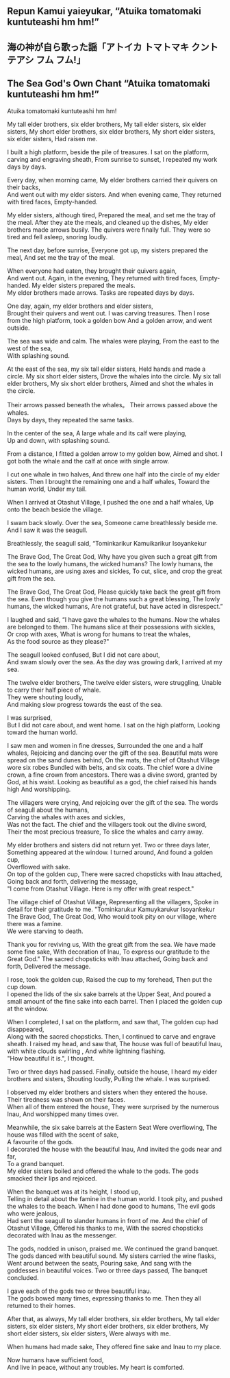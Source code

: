 ## Repun Kamui yaieyukar, “Atuika tomatomaki kuntuteashi hm hm!”   
## 海の神が自ら歌った謡「アトイカ トマトマキ クントテアシ フム フム!」  
## The Sea God's Own Chant “Atuika tomatomaki kuntuteashi hm hm!” 

Atuika tomatomaki kuntuteashi hm hm!

My tall elder brothers, six elder brothers, 
My tall elder sisters, six elder sisters,
My short elder brothers, six elder brothers, 
My short elder sisters, six elder sisters,
Had raisen me. 

I built a high platform, beside the pile of treasures.
I sat on the platform, carving and engraving sheath,
From sunrise to sunset, I repeated my work days by days.

Every day, when morning came, 
My elder brothers carried their quivers on their backs,  
And went out with my elder sisters. 
And when evening came, 
They returned with tired faces,
Empty-handed. 

My elder sisters, although tired, 
Prepared the meal, and set me the tray of the meal.
After they ate the meals, and cleaned up the dishes,
My elder brothers made arrows busily.
The quivers were finally full.
They were so tired and fell asleep, snoring loudly.

The next day, before sunrise,
Everyone got up, my sisters prepared the meal, 
And set me the tray of the meal.

When everyone had eaten, they brought their quivers again,  
And went out. 
Again, in the evening,
They returned with tired faces, 
Empty-handed.
My elder sisters prepared the meals.   
My elder brothers made arrows.
Tasks are repeated days by days.

One day, again, my elder brothers and elder sisters,  
Brought their quivers and went out.
I was carving treasures.
Then I rose from the high platform, took a golden bow
And a golden arrow, and went outside.

The sea was wide and calm.
The whales were playing,
From the east to the west of the sea,   
With splashing sound.

At the east of the sea, my six tall elder sisters, 
Held hands and made a circle.
My six short elder sisters, 
Drove the whales into the circle.
My six tall elder brothers, 
My six short elder brothers,
Aimed and shot the whales in the circle.

Their arrows passed beneath the whales。 
Their arrows passed above the whales.  
Days by days, they repeated the same tasks.  

In the center of the sea,
A large whale and its calf were playing,   
Up and down, with splashing sound.

From a distance,
I fitted a golden arrow to my golden bow,
Aimed and shot.
I got both the whale and the calf at once with single arrow.

I cut one whale in two halves,
And threw one half into the circle of my elder sisters.
Then I brought the remaining one and a half whales,
Toward the human world,
Under my tail. 

When I arrived at Otashut Village,
I pushed the one and a half whales,
Up onto the beach beside the village.

I swam back slowly.
Over the sea, 
Someone came breathlessly beside me.
And I saw it was the seagull.

Breathlessly, the seagull said,
“Tominkarikur Kamuikarikur Isoyankekur  

The Brave God, The Great God,
Why have you given such a great gift from the sea to the lowly humans, the wicked humans?
The lowly humans, the wicked humans, are using axes and sickles, 
To cut, slice, and crop the great gift from the sea. 

The Brave God, The Great God, 
Please quickly take back the great gift from the sea. 
Even though you give the humans such a great blessing,
The lowly humans, the wicked humans,
Are not grateful, but have acted in disrespect.”  

I laughed and said,
“I have gave the whales to the humans.
Now the whales are belonged to them. 
The humans slice at their possessions with sickles,
Or crop with axes,
What is wrong for humans to treat the whales,  
As the food source as they please?" 

The seagull looked confused,
But I did not care about,   
And swam slowly over the sea.
As the day was growing dark, I arrived at my sea.

The twelve elder brothers, 
The twelve elder sisters, 
were struggling, 
Unable to carry their half piece of whale.  
They were shouting loudly,  
And making slow progress towards the east of the sea.

I was surprised,   
But I did not care about, and went home.
I sat on the high platform, 
Looking toward the human world.

I saw men and women in fine dresses, 
Surrounded the one and a half whales,
Rejoicing and dancing over the gift of the sea. 
Beautiful mats were spread on the sand dunes behind,
On the mats, the chief of Otashut Village wore six robes 
Bundled with belts, and six coats.
The chief wore a divine crown, a fine crown from ancestors. 
There was a divine sword, granted by God, at his waist.
Looking as beautiful as a god, the chief raised his hands high
And worshipping. 

The villagers were crying,
And rejoicing over the gift of the sea.
The words of seagull about the humans,  
Carving the whales with axes and sickles,  
Was not the fact.
The chief and the villagers took out the divine sword, 
Their the most precious treasure,
To slice the whales and carry away.

My elder brothers and sisters did not return yet.
Two or three days later, 
Something appeared at the window.
I turned around,
And found a golden cup,  
Overflowed with sake.  
On top of the golden cup, 
There were sacred chopsticks with Inau attached,
Going back and forth, delivering the message,  
"I come from Otashut Village.
Here is my offer with great respect."

The village chief of Otashut Village,
Representing all the villagers,
Spoke in detail for their gratitude to me.
"Tominkarukur Kamuykarukur Isoyankekur
The Brave God, The Great God,
Who would took pity on our village, where there was a famine.  
We were starving to death.

Thank you for reviving us, 
With the great gift from the sea.
We have made some fine sake,
With decoration of Inau,
To express our gratitude to the Great God."
The sacred chopsticks with Inau attached,
Going back and forth,
Delivered the message.  

I rose, took the golden cup, 
Raised the cup to my forehead, 
Then put the cup down.   
I opened the lids of the six sake barrels at the Upper Seat,
And poured a small amount of the fine sake into each barrel. 
Then I placed the golden cup at the window.

When I completed, I sat on the platform, and saw that,
The golden cup had disappeared,  
Along with the sacred chopsticks.
Then, I continued to carve and engrave sheath.
I raised my head, and saw that,
The house was full of beautiful Inau,
with white clouds swirling , 
And white lightning flashing.   
"How beautiful it is.", I thought.

Two or three days had passed.
Finally, outside the house,
I heard my elder brothers and sisters, 
Shouting loudly,
Pulling the whale.
I was surprised.

I observed my elder brothers and sisters when they entered the house.
Their tiredness was shown on their faces.  
When all of them entered the house,
They were surprised by the numerous Inau, 
And worshipped many times over.

Meanwhile, the six sake barrels at the Eastern Seat
Were overflowing, 
The house was filled with the scent of sake,  
A favourite of the gods.  
I decorated the house with the beautiful Inau,
And invited the gods near and far,  
To a grand banquet.   
My elder sisters boiled and offered the whale to the gods.
The gods smacked their lips and rejoiced.

When the banquet was at its height, I stood up,  
Telling in detail about the famine in the human world.
I took pity, and pushed the whales to the beach.
When I had done good to humans, 
The evil gods who were jealous,  
Had sent the seagull to slander humans in front of me.
And the chief of Otashut Village,
Offered his thanks to me,
With the sacred chopsticks decorated with Inau as the messenger.

The gods, nodded in unison, praised me.
We continued the grand banquet.
The gods danced with beautiful sound. 
My sisters carried the wine flasks,  
Went around between the seats, 
Pouring sake, 
And sang with the goddesses in beautiful voices.
Two or three days passed, 
The banquet concluded.

I gave each of the gods two or three beautiful inau.  
The gods bowed many times, expressing thanks to me.
Then they all returned to their homes.

After that, as always, 
My tall elder brothers, six elder brothers, 
My tall elder sisters, six elder sisters,
My short elder brothers, six elder brothers, 
My short elder sisters, six elder sisters,
Were always with me.

When humans had made sake,
They offered fine sake and Inau to my place.

Now humans have sufficient food,  
And live in peace, without any troubles.
My heart is comforted.